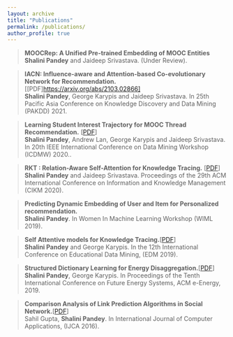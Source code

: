 ```yaml
---
layout: archive
title: "Publications"
permalink: /publications/
author_profile: true
---
```

> **MOOCRep: A Unified Pre-trained Embedding of MOOC Entities** <br/>
> **Shalini Pandey** and Jaideep Srivastava. (Under Review).

> **IACN: Influence-aware and Attention-based Co-evolutionary Network for Recommendation.** [[PDF]https://arxiv.org/abs/2103.02866] <br/>
> **Shalini Pandey**, George Karypis and Jaideep Srivastava. In 25th Pacific Asia Conference on Knowledge Discovery and Data Mining (PAKDD) 2021.

> **Learning Student Interest Trajectory for MOOC Thread Recommendation.** [[PDF](https://ieeexplore.ieee.org/abstract/document/9346454)]<br/>
> **Shalini Pandey**, Andrew Lan, George Karypis and Jaideep Srivastava. In 20th IEEE International Conference on Data Mining Workshop (ICDMW) 2020..

> **RKT : Relation-Aware Self-Attention for Knowledge Tracing.** [[PDF](https://dl.acm.org/doi/abs/10.1145/3340531.3411994)]<br/>
> **Shalini Pandey** and Jaideep Srivastava. Proceedings of the 29th ACM International Conference on Information and Knowledge Management (CIKM 2020).

> **Predicting Dynamic Embedding of User and Item for Personalized recommendation.** <br/>
> **Shalini Pandey**. In Women In Machine Learning Workshop (WIML 2019).

> **Self Attentive models for Knowledge Tracing.**[[PDF](https://arxiv.org/abs/1907.06837)] <br/>
> **Shalini Pandey** and George Karypis. In the 12th International Conference on Educational Data Mining, (EDM 2019).

> **Structured Dictionary Learning for Energy Disaggregation.**[[PDF](https://arxiv.org/abs/1907.06581)] <br/>
> **Shalini Pandey**, George Karypis. In Proceedings of the Tenth International Conference on Future Energy Systems, ACM e-Energy, 2019.

> **Comparison Analysis of Link Prediction Algorithms in Social Network.**[[PDF](https://pdfs.semanticscholar.org/bb5e/9530cd210474a2b7ac5b263c8eea888a740e.pdf)] <br/>
> Sahil Gupta, **Shalini Pandey**. In International Journal of Computer Applications, (IJCA 2016).
